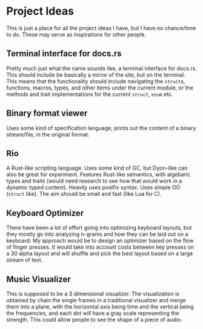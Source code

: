 # Project Ideas

This is just a place for all the project ideas I have, but I have no chance/time to do. These may serve as inspirations for other people.

## Terminal interface for docs.rs

Pretty much just what the name sounds like, a terminal interface for docs.rs. This should include be basically a mirror of the site, but on the terminal. This means that the functionality should include navigating the `struct`s, functions, macros, types, and other items under the current module, or the methods and trait implementations for the current `struct`, `enum` etc.

## Binary format viewer

Uses some kind of specification language, prints out the content of a binary stream/file, in the original format.

## Rio

A Rust-like scripting language. Uses some kind of GC, but Dyon-like can also be great for experiment. Features Rust-like semantics, with algebaric types and traits (would need research to see how that would work in a dynamic typed context). Heavily uses postfix syntax. Uses simple OO (`struct` like). The aim should be small and fast (like Lua for C).

## Keyboard Optimizer

There have been a lot of effort going into optimizing keyboard layouts, but they mostly go into analyzing n-grams and how they can be laid out on a keyboard. My approach would be to design an optimizer based on the flow of finger presses. It would take into account costs between key presses on a 30 alpha layout and will shuffle and pick the best layout based on a large stream of text.

## Music Visualizer

This is supposed to be a 3 dimensional visualizer. The visualization is obtained by chain the single frames in a traditional visualizer and merge them into a plane, with the horizontal axis being time and the vertical being the frequencies, and each dot will have a gray scale representing the strength. This could allow people to see the shape of a piece of audio.
